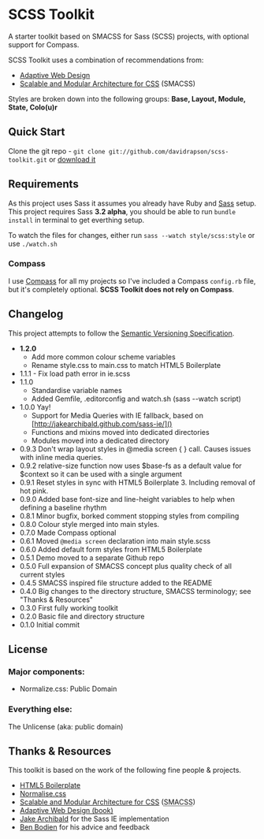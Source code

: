 # SCSS Toolkit

A starter toolkit based on SMACSS for Sass (SCSS) projects, with optional support for Compass.

SCSS Toolkit uses a combination of recommendations from:

- [Adaptive Web Design](http://easy-readers.net/)
- [Scalable and Modular Architecture for CSS](http://smacss.com/) (SMACSS)

Styles are broken down into the following groups: **Base, Layout, Module, State, Colo(u)r**

## Quick Start

Clone the git repo - `git clone git://github.com/davidrapson/scss-toolkit.git` or [download it](https://github.com/davidrapson/scss-toolkit/zipball/master)

## Requirements

As this project uses Sass it assumes you already have Ruby and [Sass](http://sass-lang.com/) setup.
This project requires Sass **3.2 alpha**, you should be able to run `bundle install` in terminal to get everthing setup.

To watch the files for changes, either run `sass --watch style/scss:style` or use `./watch.sh`

### Compass

I use [Compass](http://compass-style.org/) for all my projects so I've included a Compass `config.rb` file, but it's completely optional. **SCSS Toolkit does not rely on Compass**.

## Changelog

This project attempts to follow the [Semantic Versioning Specification](http://semver.org/).

- **1.2.0**
    - Add more common colour scheme variables
    - Rename style.css to main.css to match HTML5 Boilerplate
- 1.1.1 - Fix load path error in ie.scss
- 1.1.0
    - Standardise variable names
    - Added Gemfile, .editorconfig and watch.sh (sass --watch script)
- 1.0.0 Yay!
    - Support for Media Queries with IE fallback, based on [http://jakearchibald.github.com/sass-ie/]()
    - Functions and mixins moved into dedicated directories
    - Modules moved into a dedicated directory
- 0.9.3 Don't wrap layout styles in @media screen { } call. Causes issues with inline media queries.
- 0.9.2 relative-size function now uses $base-fs as a default value for $context so it can be used with a single argument
- 0.9.1 Reset styles in sync with HTML5 Boilerplate 3. Including removal of hot pink.
- 0.9.0 Added base font-size and line-height variables to help when defining a baseline rhythm
- 0.8.1 Minor bugfix, borked comment stopping styles from compiling
- 0.8.0 Colour style merged into main styles.
- 0.7.0 Made Compass optional
- 0.6.1 Moved `@media screen` declaration into main style.scss
- 0.6.0 Added default form styles from HTML5 Boilerplate
- 0.5.1 Demo moved to a separate Github repo
- 0.5.0 Full expansion of SMACSS concept plus quality check of all current styles
- 0.4.5 SMACSS inspired file structure added to the README
- 0.4.0 Big changes to the directory structure, SMACSS terminology; see "Thanks & Resources"
- 0.3.0 First fully working toolkit
- 0.2.0 Basic file and directory structure
- 0.1.0 Initial commit

## License

### Major components:

- Normalize.css: Public Domain

### Everything else:

The Unlicense (aka: public domain)

## Thanks & Resources

This toolkit is based on the work of the following fine people & projects.

- [HTML5 Boilerplate](https://github.com/h5bp/html5-boilerplate)
- [Normalise.css](http://necolas.github.com/normalize.css/)
- [Scalable and Modular Architecture for CSS](http://smacss.com/book/type-state) (<abbr title="Scalable and Modular Architecture for CSS">SMACSS</abbr>)
- [Adaptive Web Design (book)](http://easy-readers.net/)
- [Jake Archibald](http://jakearchibald.github.com/sass-ie/) for the Sass IE implementation
- [Ben Bodien](http://neutroncreations.com/) for his advice and feedback
